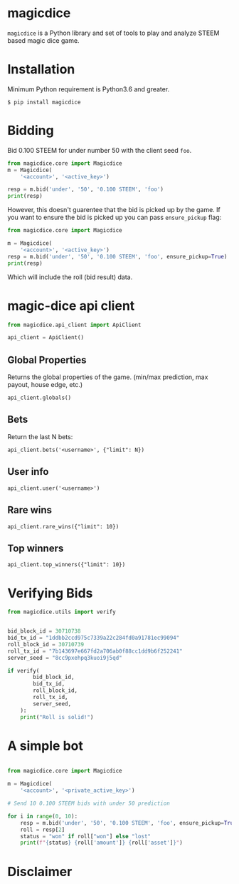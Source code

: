 # magicdice

`magicdice` is a Python library and set of tools to play and analyze STEEM based
magic dice game.

# Installation

Minimum Python requirement is Python3.6 and greater.

```
$ pip install magicdice
```

# Bidding

Bid 0.100 STEEM for under number 50 with the client seed `foo`.

```python
from magicdice.core import Magicdice
m = Magicdice(
    '<account>', '<active_key>')

resp = m.bid('under', '50', '0.100 STEEM', 'foo')
print(resp)
```

However, this doesn't guarentee that the bid is picked up by the game. If you want to ensure
the bid is picked up you can pass `ensure_pickup` flag:

```python
from magicdice.core import Magicdice

m = Magicdice(
    '<account>', '<active_key>')
resp = m.bid('under', '50', '0.100 STEEM', 'foo', ensure_pickup=True)
print(resp)
```

Which will include the roll (bid result) data.

# magic-dice api client

```python
from magicdice.api_client import ApiClient

api_client = ApiClient()
```

## Global Properties

Returns the global properties of the game. (min/max prediction, max payout, house edge, etc.)

```
api_client.globals()
```

## Bets

Return the last N bets:

```
api_client.bets('<username>', {"limit": N})
```

## User info

```
api_client.user('<username>')
```

## Rare wins

```
api_client.rare_wins({"limit": 10})
```

## Top winners

```
api_client.top_winners({"limit": 10})
```

# Verifying Bids

```python
from magicdice.utils import verify


bid_block_id = 30710738
bid_tx_id = "1ddbb2ccd975c7339a22c284fd0a91781ec99094"
roll_block_id = 30710739
roll_tx_id = "7b143697e667fd2a706ab0f88cc1dd9b6f252241"
server_seed = "8cc9pxehpq3kuoi9j5qd"

if verify(
        bid_block_id,
        bid_tx_id,
        roll_block_id,
        roll_tx_id,
        server_seed,
    ):
    print("Roll is solid!")
```

# A simple bot

```python

from magicdice.core import Magicdice

m = Magicdice(
    '<account>', '<private_active_key>')

# Send 10 0.100 STEEM bids with under 50 prediction

for i in range(0, 10):
    resp = m.bid('under', '50', '0.100 STEEM', 'foo', ensure_pickup=True)
    roll = resp[2]
    status = "won" if roll["won"] else "lost"
    print(f"{status} {roll['amount']} {roll['asset']}")
```

# Disclaimer

